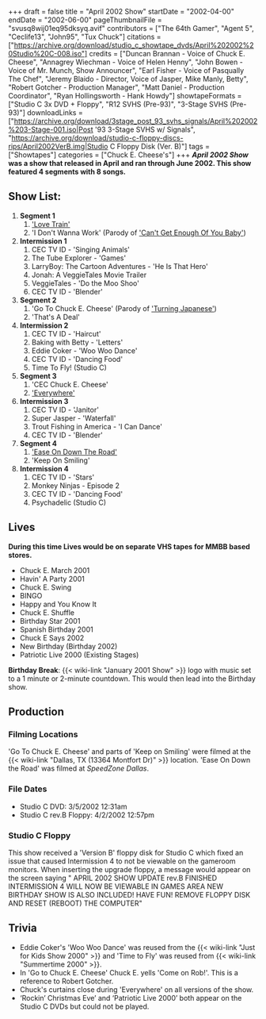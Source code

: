 +++
draft = false
title = "April 2002 Show"
startDate = "2002-04-00"
endDate = "2002-06-00"
pageThumbnailFile = "svusq8wij01eq95dksyq.avif"
contributors = ["The 64th Gamer", "Agent 5", "Ceclife13", "John95", "Tux Chuck"]
citations = ["https://archive.org/download/studio_c_showtape_dvds/April%202002%20Studio%20C-008.iso"]
credits = ["Duncan Brannan - Voice of Chuck E. Cheese", "Annagrey Wiechman - Voice of Helen Henny", "John Bowen - Voice of Mr. Munch, Show Announcer", "Earl Fisher - Voice of Pasqually The Chef", "Jeremy Blaido - Director, Voice of Jasper, Mike Manly, Betty", "Robert Gotcher - Production Manager", "Matt Daniel - Production Coordinator", "Ryan Hollingsworth - Hank Howdy"]
showtapeFormats = ["Studio C 3x DVD + Floppy", "R12 SVHS (Pre-93)", "3-Stage SVHS (Pre-93)"]
downloadLinks = ["https://archive.org/download/3stage_post_93_svhs_signals/April%202002%203-Stage-001.iso|Post '93 3-Stage SVHS w/ Signals", "https://archive.org/download/studio-c-floppy-discs-rips/April2002VerB.img|Studio C Floppy Disk (Ver. B)"]
tags = ["Showtapes"]
categories = ["Chuck E. Cheese's"]
+++
***April 2002 Show* was a show that released in April and ran through June 2002.
This show featured 4 segments with 8 songs.**


## Show List:

1.  **Segment 1**
    1.  ['Love Train'](https://en.wikipedia.org/wiki/Love_Train)
    2.  'I Don't Wanna Work' (Parody of ['Can't Get Enough Of You Baby'](https://en.wikipedia.org/wiki/Can%27t_Get_Enough_of_You_Baby))
2.  **Intermission 1**
    1.  CEC TV ID - 'Singing Animals'
    2.  The Tube Explorer - 'Games'
    3.  LarryBoy: The Cartoon Adventures - 'He Is That Hero'
    4.  Jonah: A VeggieTales Movie Trailer
    5.  VeggieTales - 'Do the Moo Shoo'
    6.  CEC TV ID - 'Blender'
3.  **Segment 2**
    1.  'Go To Chuck E. Cheese' (Parody of ['Turning Japanese'](https://en.wikipedia.org/wiki/Turning_Japanese))
    2.  'That's A Deal'
4.  **Intermission 2**
    1.  CEC TV ID - 'Haircut'
    2.  Baking with Betty - 'Letters'
    3.  Eddie Coker - 'Woo Woo Dance'
    5.  CEC TV ID - 'Dancing Food'
    3.  Time To Fly! (Studio C)
5.  **Segment 3**
    1.  'CEC Chuck E. Cheese'
    2.  ['Everywhere'](https://en.wikipedia.org/wiki/Everywhere_(Michelle_Branch_song))
6.  **Intermission 3**
    1.  CEC TV ID - 'Janitor'
    2.  Super Jasper - 'Waterfall'
    3.  Trout Fishing in America - 'I Can Dance'
    4.  CEC TV ID - 'Blender'
7.  **Segment 4**
    1.  ['Ease On Down The Road'](https://en.wikipedia.org/wiki/Ease_on_Down_the_Road)
    2.  'Keep On Smiling'
8.  **Intermission 4**
    1.  CEC TV ID - 'Stars'
    2.  Monkey Ninjas - Episode 2
    4.  CEC TV ID - 'Dancing Food'
    4.  Psychadelic (Studio C)

## Lives

**During this time Lives would be on separate VHS tapes for MMBB based stores.**

- Chuck E. March 2001
- Havin' A Party 2001
- Chuck E. Swing
- BINGO
- Happy and You Know It
- Chuck E. Shuffle
- Birthday Star 2001
- Spanish Birthday 2001
- Chuck E Says 2002
- New Birthday (Birthday 2002)
- Patriotic Live 2000 (Existing Stages)

**Birthday Break**: {{< wiki-link "January 2001 Show" >}} logo with music set to a 1 minute or 2-minute countdown. This would then lead into the Birthday show.

## Production

### Filming Locations
'Go To Chuck E. Cheese' and parts of 'Keep on Smiling' were filmed at the {{< wiki-link "Dallas, TX (13364 Montfort Dr)" >}} location. 'Ease On Down the Road' was filmed at *SpeedZone Dallas*.

### File Dates
- Studio C DVD: 3/5/2002 12:31am
- Studio C rev.B Floppy: 4/2/2002 12:57pm

### Studio C Floppy

This show received a 'Version B' floppy disk for Studio C which fixed an issue that caused Intermission 4 to not be viewable on the gameroom monitors. When inserting the upgrade floppy, a message would appear on the screen saying " APRIL 2002 SHOW UPDATE rev.B FINISHED
 INTERMISSION 4 WILL NOW BE VIEWABLE IN GAMES AREA
 NEW BIRTHDAY SHOW IS ALSO INCLUDED!
 HAVE FUN!
 REMOVE FLOPPY DISK AND RESET (REBOOT) THE COMPUTER"

## Trivia

- Eddie Coker's 'Woo Woo Dance' was reused from the {{< wiki-link "Just for Kids Show 2000" >}} and 'Time to Fly' was reused from {{< wiki-link "Summertime 2000" >}}.
- In 'Go to Chuck E. Cheese' Chuck E. yells 'Come on Rob!'. This is a reference to Robert Gotcher.
- Chuck's curtains close during 'Everywhere' on all versions of the show.
- ‘Rockin’ Christmas Eve’ and ‘Patriotic Live 2000’ both appear on the Studio C DVDs but could not be played.
